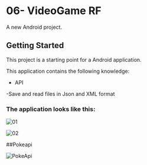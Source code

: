 # 06- VideoGame RF

A new Android project.

## Getting Started

This project is a starting point for a Android application.

This application contains the following knowledge:

- API
  
-Save and read files in Json and XML format

### The application looks like this:
![01](https://github.com/user-attachments/assets/b2405d4b-70f8-4929-838a-b081b605ed4b)



![02](https://github.com/user-attachments/assets/6a58dcea-b06c-44b6-96d1-18f4dff4b939)

##Pokeapi

![PokeApi](https://github.com/user-attachments/assets/80042021-6d83-49b4-8243-88542a7b9689)
